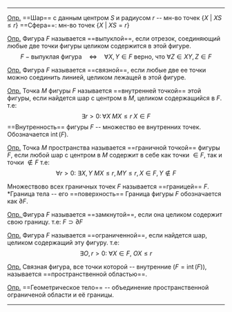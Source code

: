 
---
<u>Опр.</u>
==Шар== с данным центром $S$ и радиусом $r$ -- мн-во точек $\{X\ |\ XS \leqslant r\}$
==Сфера==: мн-во точек $\{X\ |\ XS = r\}$

<u>Опр.</u>
Фигура $F$ называется ==выпуклой==, если отрезок, соединяющий любые две точки фигуры целиком содержится в этой фигуре.
$$F - \text{выпуклая фигура} \quad \iff \quad \forall X,Y \in F \ \text{верно, что}\ \forall Z \in XY,\,Z \in F$$

<u>Опр.</u>
Фигура $F$ называется ==связной==, если любые две ее точки можно соединить линией, целиком лежащей в этой фигуре.

<u>Опр.</u>
Точка $M$ фигуры $F$ называется ==внутренней точкой== этой фигуры, если найдется шар с центром в $M$, целиком содержащийся в $F$.
т.е:
$$\exists r > 0: \, \forall X \; MX \leqslant r \; X \in F$$
==Внутренность== фигуры $F$ -- множество ее внутренних точек.
Обозначается $\operatorname{int}(F)$.

<u>Опр.</u>
Точка $M$ пространства называется ==граничной точкой== фигуры $F$, если любой шар с центром в $M$ содержит в себе как точки $\in F$, так и точки $\notin F$ 
т.е:
$$\forall r > 0 : \ \exists X,Y \ MX \leqslant r,MY \leqslant r, X \in F, Y \notin F$$

Множествово всех граничных точек $F$ называется ==границей== $F$.
\*Граница тела -- его ==поверхность==
Граница фигуры $F$ обозначается как $\partial F$.

<u>Опр. </u>
Фигура $F$ называется ==замкнутой==, если она целиком содержит свою границу.
т.е: $F \supset \partial F$ 

<u>Опр.</u>
Фигура $F$ называется ==ограниченной==, если найдется шар, целиком содержащий эту фигуру.
т.е:
$$\exists O, r > 0 : \ \forall X \in F, \ OX \leqslant r$$

<u>Опр.</u>
Связная фигура, все точки которой -- внутренние ($F = \operatorname{int}(F)$), называется ==пространственной областью==.

<u>Опр.</u>
==Геометрическое тело== -- объединение пространственной ограниченой области и её границы.

---
